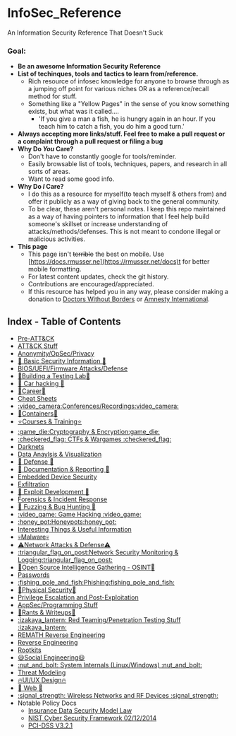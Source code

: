 # InfoSec\_Reference

An Information Security Reference That Doesn't Suck

### Goal:
* **Be an awesome Information Security Reference**
* **List of techinques, tools and tactics to learn from/reference.**
	* Rich resource of infosec knowledge for anyone to browse through as a jumping off point for various niches OR as a reference/recall method for stuff. 
	* Something like a "Yellow Pages" in the sense of you know something exists, but what was it called....
  		* 'If you give a man a fish, he is hungry again in an hour. If you teach him to catch a fish, you do him a good turn.'
* **Always accepting more links/stuff. Feel free to make a pull request or a complaint through a pull request or filing a bug**
* **Why Do _You_ Care?**
	* Don't have to constantly google for tools/reminder. 
	* Easily browsable list of tools, techniques, papers, and research in all sorts of areas.
	* Want to read some good info.
* **Why Do _I_ Care?**
	* I do this as a resource for myself\(to teach myself & others from\) and offer it publicly as a way of giving back to the general community.
	* To be clear, these aren't personal notes. I keep this repo maintained as a way of having pointers to information that I feel help build someone's skillset or increase understanding of attacks/methods/defenses. This is not meant to condone illegal or malicious activities.
* **This page**
	* This page isn't ~~terrible~~ the best on mobile. Use [https://docs.rmusser.ne](https://rmusser.net/docs)t for better mobile formatting.
	* For latest content updates, check the git history.
	* Contributions are encouraged/appreciated.
	* If this resource has helped you in any way, please consider making a donation to [Doctors Without Borders](https://donate.doctorswithoutborders.org/onetime.cfm) or [Amnesty International](https://www.amnesty.org/en/donate/). 

## Index - Table of Contents

* [Pre-ATT&CK](https://github.com/rmusser01/Infosec_Reference/tree/master/Draft/ATT%26CK-Stuff/Pre-ATT%26CK)
* [ATT&CK Stuff](https://github.com/rmusser01/Infosec_Reference/tree/master/Draft/ATT%26CK-Stuff/ATT%26CK)
* [Anonymity/OpSec/Privacy](https://github.com/rmusser01/Infosec_Reference/blob/master/Draft/AOP.md)
* [:beginner: Basic Security Information :beginner:](https://github.com/rmusser01/Infosec_Reference/blob/master/Draft/Basic.md)
* [BIOS/UEFI/Firmware Attacks/Defense](https://github.com/rmusser01/Infosec_Reference/blob/master/Draft/bios_uefi.md)
* [:hammer:Building a Testing Lab:hammer:](https://github.com/rmusser01/Infosec_Reference/blob/master/Draft/Building_A_Lab.md)
* [:car: Car hacking :car:](https://github.com/rmusser01/Infosec_Reference/blob/master/Draft/Cars.md)
* [:money_with_wings:Career:money_with_wings:](https://github.com/rmusser01/Infosec_Reference/blob/master/Draft/Career.md)
* [Cheat Sheets](https://github.com/rmusser01/Infosec_Reference/blob/master/Draft/Cheats.md)
* [:video\_camera:Conferences/Recordings:video\_camera:](https://github.com/rmusser01/Infosec_Reference/blob/master/Draft/Conferences.md)
* [:bento:Containers:bento:](https://github.com/rmusser01/Infosec_Reference/blob/master/Draft/Containers.md)
* [:star:Courses & Training:star:](https://github.com/rmusser01/Infosec_Reference/blob/master/Draft/Courses_Training.md)
* [:game\_die:Cryptography & Encryption:game\_die:](https://github.com/rmusser01/Infosec_Reference/blob/master/Draft/CandE.md)
* [:checkered\_flag: CTFs & Wargames :checkered\_flag:](https://github.com/rmusser01/Infosec_Reference/blob/master/Draft/CTFs_Wargames.md)
* [Darknets](https://github.com/rmusser01/Infosec_Reference/blob/master/Draft/Darknets.md)
* [Data Anaylsis & Visualization](https://github.com/rmusser01/Infosec_Reference/blob/master/Draft/DataVis.md)
* [:sunrise: Defense :sunrise:](https://github.com/rmusser01/Infosec_Reference/blob/master/Draft/Defense.md)
* [:newspaper: Documentation & Reporting :newspaper:](https://github.com/rmusser01/Infosec_Reference/blob/master/Draft/Docs_and_Reports.md)
* [Embedded Device Security](https://github.com/rmusser01/Infosec_Reference/blob/master/Draft/Embedded.md)
* [Exfiltration](https://github.com/rmusser01/Infosec_Reference/blob/master/Draft/Exfiltration.md)
* [:rainbow: Exploit Development :rainbow:](https://github.com/rmusser01/Infosec_Reference/blob/master/Draft/Exploit_Dev.md)
* [Forensics & Incident Response](https://github.com/rmusser01/Infosec_Reference/blob/master/Draft/DFIR.md)
* [:bug: Fuzzing & Bug Hunting :bug:](https://github.com/rmusser01/Infosec_Reference/blob/master/Draft/Fuzzing.md)
* [:video\_game: Game Hacking :video\_game:](https://github.com/rmusser01/Infosec_Reference/blob/master/Draft/Games.md)
* [:honey\_pot:Honeypots:honey\_pot:](https://github.com/rmusser01/Infosec_Reference/blob/master/Draft/honeypot.md)
* [Interesting Things & Useful Information](https://github.com/rmusser01/Infosec_Reference/blob/master/Draft/Stuff.md)
* [:skull:Malware:skull:](https://github.com/rmusser01/Infosec_Reference/blob/master/Draft/Malware.md)
* [:warning:Network Attacks & Defense:warning:](https://github.com/rmusser01/Infosec_Reference/blob/master/Draft/Network_Attacks.md)
* [:triangular\_flag\_on\_post:Network Security Monitoring & Logging:triangular\_flag\_on\_post:](https://github.com/rmusser01/Infosec_Reference/blob/master/Draft/L-SM-TH.md)
* [:telescope:Open Source Intelligence Gathering - OSINT:telescope:](https://github.com/rmusser01/Infosec_Reference/blob/master/Draft/OSI.md)
* [Passwords](https://github.com/rmusser01/Infosec_Reference/blob/master/Draft/passwords.md)
* [:fishing\_pole\_and\_fish:Phishing:fishing\_pole\_and\_fish:](https://github.com/rmusser01/Infosec_Reference/blob/master/Draft/Phishing.md)
* [:door:Physical Security:door:](https://github.com/rmusser01/Infosec_Reference/blob/master/Draft/Physical_Security.md)
* [Privilege Escalation and Post-Exploitation](https://github.com/rmusser01/Infosec_Reference/blob/master/Draft/PrivescPostEx.md)
* [AppSec/Programming Stuff](https://github.com/rmusser01/Infosec_Reference/blob/master/Draft/Programming_Language_Security.md)
* [:lemon:Rants & Writeups:lemon:](https://github.com/rmusser01/Infosec_Reference/tree/master/Draft/Rants%26Writeups)
* [:izakaya\_lantern: Red Teaming/Penetration Testing Stuff :izakaya\_lantern:](https://github.com/rmusser01/Infosec_Reference/blob/master/Draft/RT.md)
* [REMATH Reverse Engineering](https://github.com/rmusser01/Infosec_Reference/blob/master/Draft/Reverse%20Engineering%20-%20REMath%20Literature.md)
* [Reverse Engineering](https://github.com/rmusser01/Infosec_Reference/blob/master/Draft/RE.md)
* [Rootkits](https://github.com/rmusser01/Infosec_Reference/blob/master/Draft/Rootkits.md)
* [:smiley:Social Engineering:smiley:](https://github.com/rmusser01/Infosec_Reference/blob/master/Draft/SE.md)
* [:nut\_and\_bolt: System Internals \(Linux/Windows\) :nut\_and\_bolt:](https://github.com/rmusser01/Infosec_Reference/blob/master/Draft/sysinternals.md)
* [Threat Modeling](https://github.com/rmusser01/Infosec_Reference/blob/master/Draft/threatmodel.md)
* [:fire:UI/UX Design:fire:](https://github.com/rmusser01/Infosec_Reference/blob/master/Draft/UX.md)
* [:sunflower: Web :sunflower:](https://github.com/rmusser01/Infosec_Reference/blob/master/Draft/Web.md)
* [:signal\_strength: Wireless Networks and RF Devices :signal\_strength:](https://github.com/rmusser01/Infosec_Reference/blob/master/Draft/Wireless.md)
* Notable Policy Docs
  * [Insurance Data Security Model Law](http://www.naic.org/documents/committees_ex_cybersecurity_tf_exposure_mod_draft_clean.pdf) 
  * [NIST Cyber Security Framework 02/12/2014](https://www.nist.gov/sites/default/files/documents/cyberframework/cybersecurity-framework-021214.pdf) 
  * [PCI-DSS V3.2.1](https://www.pcisecuritystandards.org/documents/PCI_DSS_v3-2-1.pdf)

